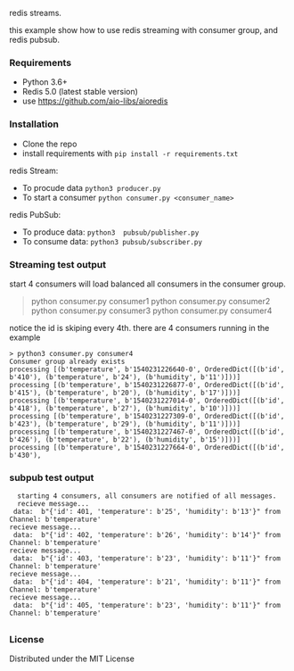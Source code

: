 redis streams.

this example show how to use redis streaming with consumer group, and redis pubsub.



### Requirements

* Python 3.6+
* Redis 5.0 (latest stable version)
* use https://github.com/aio-libs/aioredis


### Installation

* Clone the repo
* install requirements with `pip install -r requirements.txt`

redis Stream:
* To procude data `python3 producer.py`
* To start a consumer `python consumer.py <consumer_name>`

redis PubSub:
 * To produce data: `python3  pubsub/publisher.py`
 * To consume data: `python3 pubsub/subscriber.py`
 
   
### Streaming test output
start 4 consumers will load balanced all consumers in the consumer group.
   >python consumer.py consumer1
   >python consumer.py consumer2
   >python consumer.py consumer3
   >python consumer.py consumer4
   
 notice the id is skiping every 4th. there are 4 consumers running in the example
 
	> python3 consumer.py consumer4
	Consumer group already exists
	processing [(b'temperature', b'1540231226640-0', OrderedDict([(b'id', b'410'), (b'temperature', b'24'), (b'humidity', b'11')]))]
	processing [(b'temperature', b'1540231226877-0', OrderedDict([(b'id', b'415'), (b'temperature', b'20'), (b'humidity', b'17')]))]
	processing [(b'temperature', b'1540231227014-0', OrderedDict([(b'id', b'418'), (b'temperature', b'27'), (b'humidity', b'10')]))]
	processing [(b'temperature', b'1540231227309-0', OrderedDict([(b'id', b'423'), (b'temperature', b'29'), (b'humidity', b'11')]))]
	processing [(b'temperature', b'1540231227467-0', OrderedDict([(b'id', b'426'), (b'temperature', b'22'), (b'humidity', b'15')]))]
	processing [(b'temperature', b'1540231227664-0', OrderedDict([(b'id', b'430'),

### subpub test output
	  starting 4 consumers, all consumers are notified of all messages.
	  recieve message...
	 data:  b"{'id': 401, 'temperature': b'25', 'humidity': b'13'}" from Channel: b'temperature' 
	recieve message...
	 data:  b"{'id': 402, 'temperature': b'26', 'humidity': b'14'}" from Channel: b'temperature' 
	recieve message...
	 data:  b"{'id': 403, 'temperature': b'23', 'humidity': b'11'}" from Channel: b'temperature' 
	recieve message...
	 data:  b"{'id': 404, 'temperature': b'21', 'humidity': b'11'}" from Channel: b'temperature' 
	recieve message...
	 data:  b"{'id': 405, 'temperature': b'23', 'humidity': b'11'}" from Channel: b'temperature' 

   
##
### License


Distributed under the MIT License
